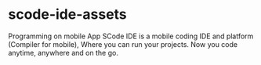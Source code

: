 # scode-ide-assets
Programming on mobile App SCode IDE is a mobile coding IDE and platform (Compiler for mobile), Where you can run your projects. Now you code anytime, anywhere and on the go.
